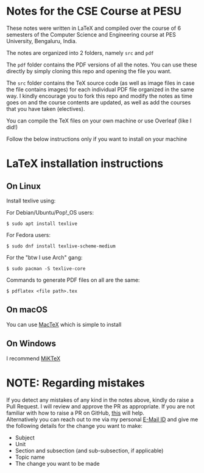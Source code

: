 # Notes for the CSE Course at PESU

These notes were written in LaTeX and compiled over the course of 6 semesters of the
Computer Science and Engineering course at PES University, Bengaluru, India.

The notes are organized into 2 folders, namely ```src``` and ```pdf```

The ```pdf``` folder contains the PDF versions of all the notes. You can use these directly 
by simply cloning this repo and opening the file you want.

The ```src``` folder contains the TeX source code (as well as image files in case
 the file contains images) for each individual PDF file organized in
the same way. I kindly encourage you to fork this repo and modify the notes
 as time goes on and the course contents are updated, as well as add the courses 
that you have taken (electives). 

You can compile the TeX files on your own machine or use Overleaf (like I did!)

Follow the below instructions only if you want to install on your machine

# LaTeX installation instructions

## On Linux

Install texlive using:

For Debian/Ubuntu/Pop!_OS users:

```console
$ sudo apt install texlive
```

For Fedora users:

```console
$ sudo dnf install texlive-scheme-medium
```

For the "btw I use Arch" gang:
```console
$ sudo pacman -S texlive-core 
```

Commands to generate PDF files on all are the same:

```console
$ pdflatex <file path>.tex
```
## On macOS

You can use [MacTeX](https://tug.org/mactex/) which is simple to install

## On Windows

I recommend [MiKTeX](https://miktex.org/)

# NOTE: Regarding mistakes
If you detect any mistakes of any kind in the notes above, kindly do raise a Pull Request. I will review and approve the PR as appropriate. 
If you are not familiar with how to raise a PR on GitHub, [this](https://opensource.com/article/19/7/create-pull-request-github) will help.
<br>
Alternatively you can reach out to me via my personal [E-Mail ID](mailto:abaksy@gmail.com) and give me the following details for the change you want to make:
- Subject 
- Unit
- Section and subsection (and sub-subsection, if applicable)
- Topic name
- The change you want to be made
